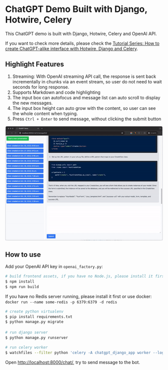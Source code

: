 # ChatGPT Demo Built with Django, Hotwire, Celery

This ChatGPT demo is built with Django, Hotwire, Celery and OpenAI API.

If you want to check more details, please check the [Tutorial Series: How to create ChatGPT-alike interface with Hotwire, Django and Celery](https://saashammer.com/blog/creating-chatgpt-interface-with-hotwire-django-celery/).

## Highlight Features

1. Streaming: With OpenAI streaming API call, the response is sent back incrementally in chunks via an event stream, so user do not need to wait seconds for long response.
2. Supports Markdown and code highlighting
4. The input box can autofocus and message list can auto scroll to display the new messages.
5. The input box height can auto grow with the content, so user can see the whole content when typing.
6. Press `Ctrl + Enter` to send message, without clicking the submit button

![demo gif](./example.gif)

## How to use

Add your OpenAI API key in `openai_factory.py`:

```bash
# build frontend assets, if you have no Node.js, please install it first
$ npm install
$ npm run build
```

If you have no Redis server running, please install it first or use docker: `docker run --name some-redis -p 6379:6379 -d redis`

```bash
# create python virtualenv
$ pip install requirements.txt
$ python manage.py migrate

# run django server
$ python manage.py runserver
```

```bash
# run celery worker
$ watchfiles --filter python 'celery -A chatgpt_django_app worker --loglevel=info'
```

Open [http://localhost:8000/chat/](http://localhost:8000/chat/), try to send message to the bot.
